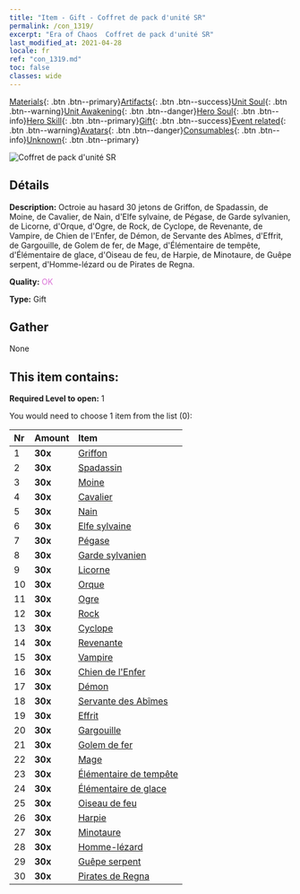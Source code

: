 ```yaml
---
title: "Item - Gift - Coffret de pack d'unité SR"
permalink: /con_1319/
excerpt: "Era of Chaos  Coffret de pack d'unité SR"
last_modified_at: 2021-04-28
locale: fr
ref: "con_1319.md"
toc: false
classes: wide
---
```

 [Materials](/ItemsFR/){: .btn .btn--primary}[Artifacts](/ItemsFR/Artifacts/){: .btn .btn--success}[Unit Soul](/ItemsFR/UnitSoul/){: .btn .btn--warning}[Unit Awakening](/ItemsFR/UnitAwakening/){: .btn .btn--danger}[Hero Soul](/ItemsFR/HeroSoul/){: .btn .btn--info}[Hero Skill](/ItemsFR/HeroSkill/){: .btn .btn--primary}[Gift](/ItemsFR/Gift/){: .btn .btn--success}[Event related](/ItemsFR/Events/){: .btn .btn--warning}[Avatars](/ItemsFR/Avatars/){: .btn .btn--danger}[Consumables](/ItemsFR/Consumables/){: .btn .btn--info}[Unknown](/ItemsFR/Unknown/){: .btn .btn--primary}

 ![Coffret de pack d'unité SR](/images/t/i_907035.png)

## Détails
 **Description:** Octroie au hasard 30 jetons de Griffon, de Spadassin, de Moine, de Cavalier, de Nain, d'Elfe sylvaine, de Pégase, de Garde sylvanien, de Licorne, d'Orque, d'Ogre, de Rock, de Cyclope, de Revenante, de Vampire, de Chien de l'Enfer, de Démon, de Servante des Abîmes, d'Effrit, de Gargouille, de Golem de fer, de Mage, d'Élémentaire de tempête, d'Élémentaire de glace, d'Oiseau de feu, de Harpie, de Minotaure, de Guêpe serpent, d'Homme-lézard ou de Pirates de Regna.

 **Quality:** <span style="color: #DA70D6">OK</span>

 **Type:** Gift

## Gather

  None

## This item contains:

 **Required Level to open:** 1

 You would need to choose 1 item from the list (0):

  | Nr | Amount |     Item    |
  |:---|:-------|:------------|
  | 1 |  **30x** | [Griffon](/ItemsFR/unt_192/) |  | 
  | 2 |  **30x** | [Spadassin](/ItemsFR/unt_193/) |  | 
  | 3 |  **30x** | [Moine](/ItemsFR/unt_194/) |  | 
  | 4 |  **30x** | [Cavalier ](/ItemsFR/unt_195/) |  | 
  | 5 |  **30x** | [Nain](/ItemsFR/unt_200/) |  | 
  | 6 |  **30x** | [Elfe sylvaine](/ItemsFR/unt_201/) |  | 
  | 7 |  **30x** | [Pégase](/ItemsFR/unt_202/) |  | 
  | 8 |  **30x** | [Garde sylvanien](/ItemsFR/unt_203/) |  | 
  | 9 |  **30x** | [Licorne](/ItemsFR/unt_204/) |  | 
  | 10 |  **30x** | [Orque](/ItemsFR/unt_219/) |  | 
  | 11 |  **30x** | [Ogre](/ItemsFR/unt_220/) |  | 
  | 12 |  **30x** | [Rock](/ItemsFR/unt_221/) |  | 
  | 13 |  **30x** | [Cyclope](/ItemsFR/unt_222/) |  | 
  | 14 |  **30x** | [Revenante](/ItemsFR/unt_210/) |  | 
  | 15 |  **30x** | [Vampire](/ItemsFR/unt_211/) |  | 
  | 16 |  **30x** | [Chien de l'Enfer](/ItemsFR/unt_228/) |  | 
  | 17 |  **30x** | [Démon](/ItemsFR/unt_229/) |  | 
  | 18 |  **30x** | [Servante des Abîmes](/ItemsFR/unt_230/) |  | 
  | 19 |  **30x** | [Effrit](/ItemsFR/unt_231/) |  | 
  | 20 |  **30x** | [Gargouille](/ItemsFR/unt_236/) |  | 
  | 21 |  **30x** | [Golem de fer](/ItemsFR/unt_237/) |  | 
  | 22 |  **30x** | [Mage](/ItemsFR/unt_238/) |  | 
  | 23 |  **30x** | [Élémentaire de tempête](/ItemsFR/unt_263/) |  | 
  | 24 |  **30x** | [Élémentaire de glace](/ItemsFR/unt_264/) |  | 
  | 25 |  **30x** | [Oiseau de feu](/ItemsFR/unt_268/) |  | 
  | 26 |  **30x** | [Harpie](/ItemsFR/unt_245/) |  | 
  | 27 |  **30x** | [Minotaure](/ItemsFR/unt_248/) |  | 
  | 28 |  **30x** | [Homme-lézard](/ItemsFR/unt_254/) |  | 
  | 29 |  **30x** | [Guêpe serpent](/ItemsFR/unt_255/) |  | 
  | 30 |  **30x** | [Pirates de Regna](/ItemsFR/unt_273/) |  | 
